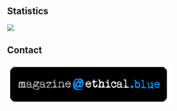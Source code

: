 ## Statistics
![](https://github-readme-stats.vercel.app/api/top-langs/?username=ethicalblue&hide=javascript,css,scss,html&theme=github_dark_dimmed )

## Contact
![](m.png)
